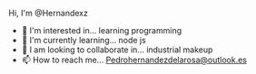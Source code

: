 Hi, I'm @Hernandexz
- 👀 I'm interested in... learning programming
- 🌱 I'm currently learning... node js
- 💞️ I am looking to collaborate in... industrial makeup
- 📫 How to reach me... Pedrohernandezdelarosa@outlook.es
<!---
Hernandexz/Hernandexz is a ✨ special ✨ repository because its `README.md` (this file) appears on your GitHub profile.
You can click the Preview link to take a look at your changes.
--->
